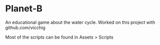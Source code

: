 # Planet-B
An educational game about the water cycle.
Worked on this project with github.com/vicchig

Most of the scripts can be found in Assets > Scripts
